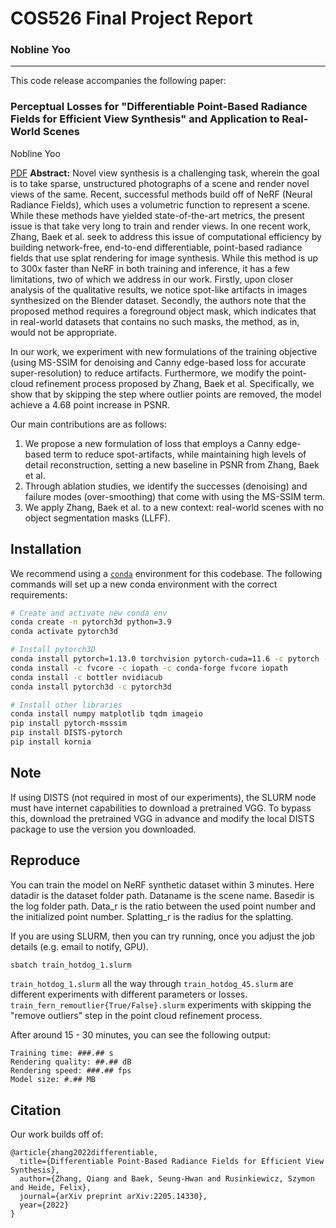 # COS526 Final Project Report
### Nobline Yoo

---

This code release accompanies the following paper:

### Perceptual Losses for "Differentiable Point-Based Radiance Fields for Efficient View Synthesis" and Application to Real-World Scenes
Nobline Yoo

 [PDF](https://www.overleaf.com/read/tcdbjcthrrpx)
**Abstract:** 
Novel view synthesis is a challenging task, wherein the goal is to take sparse, unstructured photographs of a scene and render novel views of the same. Recent, successful methods build off of NeRF (Neural Radiance Fields), which uses a volumetric function to represent a scene. While these methods have yielded state-of-the-art metrics, the present issue is that take very long to train and render views. In one recent work, Zhang, Baek et al. seek to address this issue of computational efficiency by building network-free, end-to-end differentiable, point-based radiance fields that use splat rendering for image synthesis. While this method is up to 300x faster than NeRF in both training and inference, it has a few limitations, two of which we address in our work. Firstly, upon closer analysis of the qualitative results, we notice spot-like artifacts in images synthesized on the Blender dataset. Secondly, the authors note that the proposed method requires a foreground object mask, which indicates that in real-world datasets that contains no such masks, the method, as in, would not be appropriate.

In our work, we experiment with new formulations of the training objective (using MS-SSIM for denoising and Canny edge-based loss for accurate super-resolution) to reduce artifacts. Furthermore, we modify the point-cloud refinement process proposed by Zhang, Baek et al. Specifically, we show that by skipping the step where outlier points are removed, the model achieve a 4.68 point increase in PSNR.

Our main contributions are as follows:


1. We propose a new formulation of loss that employs a Canny edge-based term to reduce spot-artifacts, while maintaining high levels of detail reconstruction, setting a new baseline in PSNR from Zhang, Baek et al.
2. Through ablation studies, we identify the successes (denoising) and failure modes (over-smoothing) that come with using the MS-SSIM term.
3. We apply Zhang, Baek et al. to a new context: real-world scenes with no object segmentation masks (LLFF).


## Installation

We recommend using a [`conda`](https://docs.conda.io/en/latest/miniconda.html) environment for this codebase. The following commands will set up a new conda environment with the correct requirements:

```bash
# Create and activate new conda env
conda create -n pytorch3d python=3.9
conda activate pytorch3d

# Install pytorch3D
conda install pytorch=1.13.0 torchvision pytorch-cuda=11.6 -c pytorch -c nvidia
conda install -c fvcore -c iopath -c conda-forge fvcore iopath
conda install -c bottler nvidiacub
conda install pytorch3d -c pytorch3d

# Install other libraries
conda install numpy matplotlib tqdm imageio
pip install pytorch-msssim
pip install DISTS-pytorch
pip install kornia
```

## Note
If using DISTS (not required in most of our experiments), the SLURM node must have internet capabilities to download a pretrained VGG. To bypass this, download the pretrained VGG in advance and modify the local DISTS package to use the version you downloaded.

## Reproduce
You can train the model on NeRF synthetic dataset within 3 minutes. Here datadir is the dataset folder path. Dataname is the scene name. Basedir is the log folder path. Data_r is the ratio between the used point number and the initialized point number. Splatting_r is the radius for the splatting.

If you are using SLURM, then you can try running, once you adjust the job details (e.g. email to notify, GPU).

```bash
sbatch train_hotdog_1.slurm
```

`train_hotdog_1.slurm` all the way through `train_hotdog_45.slurm` are different experiments with different parameters or losses. `train_fern_remoutlier{True/False}.slurm` experiments with skipping the "remove outliers" step in the point cloud refinement process.

After around 15 - 30 minutes, you can see the following output:

```
Training time: ###.## s
Rendering quality: ##.## dB
Rendering speed: ###.## fps
Model size: #.## MB
```

## Citation

Our work builds off of:

```
@article{zhang2022differentiable,
  title={Differentiable Point-Based Radiance Fields for Efficient View Synthesis},
  author={Zhang, Qiang and Baek, Seung-Hwan and Rusinkiewicz, Szymon and Heide, Felix},
  journal={arXiv preprint arXiv:2205.14330},
  year={2022}
}
```
